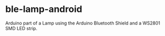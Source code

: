# ble-lamp-android
Arduino part of a Lamp using the Arduino Bluetooth Shield and a WS2801 SMD LED strip. 

